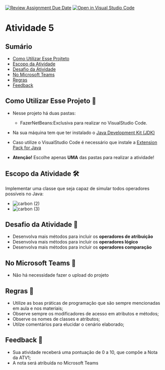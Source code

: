 [![Review Assignment Due Date](https://classroom.github.com/assets/deadline-readme-button-22041afd0340ce965d47ae6ef1cefeee28c7c493a6346c4f15d667ab976d596c.svg)](https://classroom.github.com/a/qSSBA0l4)
[![Open in Visual Studio Code](https://classroom.github.com/assets/open-in-vscode-2e0aaae1b6195c2367325f4f02e2d04e9abb55f0b24a779b69b11b9e10269abc.svg)](https://classroom.github.com/online_ide?assignment_repo_id=19222055&assignment_repo_type=AssignmentRepo)
# Atividade 5


## Sumário 
- [Como Utilizar Esse Projteto](#como-utilizar-esse-projeto-)
- [Escopo da Atividade](#escopo-da-atividade-%EF%B8%8F) 
- [Desafio da Atividade](#desafio-da-atividade-)
- [No Microsoft Teams](#no-microsoft-teams--)
- [Regras](#regras-)
- [Feedback](#feedback-)

## Como Utilizar Esse Projeto 📁

- Nesse projeto há duas pastas:
    - FazerNetBeans:Exclusiva para realizar no VisualStudio Code. 

- Na sua máquina tem que ter instalado o <a href="https://www.oracle.com/br/java/technologies/downloads/" target="_blank">Java Development Kit (JDK) </a> 
- Caso utilize o VisualStudio Code é necessário que instale a <a href="https://marketplace.visualstudio.com/items?itemName=vscjava.vscode-java-pack" target="_blank">Extension Pack for Java</a>


- <b>Atenção!</b> Escolhe apenas <b>UMA</b> das pastas para realizar a atividade! 

## Escopo da Atividade 🛠️
Implementar uma classe que seja capaz de simular todos operadores possíveis no Java: 

- ![carbon (2)](https://user-images.githubusercontent.com/98854868/235467971-e985fc57-f677-4dfb-885e-989ae0260d27.png)
- ![carbon (3)](https://user-images.githubusercontent.com/98854868/235469107-f795243b-0eb4-4a4e-b22a-d18d63fa0a72.png)



## Desafio da Atividade 🎯  

- Desenvolva mais métodos para incluir os <b> operadores de atribuição </b>
- Desenvolva mais métodos para incluir os <b> operadores lógico </b>
- Desenvolva mais métodos para incluir os <b> operadores comparação </b>


## No Microsoft Teams  👥

- Não há necessidade fazer o upload do projeto 

## Regras 📄

- Utilize as boas práticas de programação que são sempre mencionadas em aula e nos materiais; 
- Observe sempre os modificadores de acesso em atributos e métodos;
- Observe os nomes de classes e atributos;
- Utilze comentários para elucidar o cenário elaborado;

## Feedback 📨
-  Sua atividade receberá uma pontuação de 0 a 10, que compõe a Nota da ATV1;
-  A nota será atribuída no Microsoft Teams

